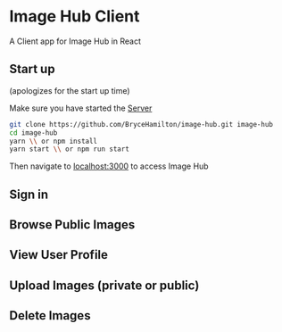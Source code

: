 # Image Hub Client 

A Client app for Image Hub in React

## Start up
(apologizes for the start up time)

Make sure you have started the [Server](https://github.com/BryceHamilton/image-hub)

```bash
git clone https://github.com/BryceHamilton/image-hub.git image-hub  
cd image-hub 
yarn \\ or npm install 
yarn start \\ or npm run start 
```


Then navigate to [localhost:3000](http://localhost:3000) to access Image Hub

## Sign in


## Browse Public Images


## View User Profile


## Upload Images (private or public)


## Delete Images




